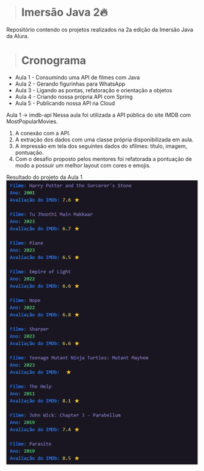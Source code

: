 > #### <h1>Imersão Java 2🔥</h1> 
  
Repositório contendo os projetos realizados na 2a edição da Imersão Java da Alura.

> #### <h1>Cronograma</h1>
+ Aula 1 - Consumindo uma API de filmes com Java 
+ Aula 2 - Gerando figurinhas para WhatsApp 
+ Aula 3 - Ligando as pontas, refatoração e orientação a objetos 
+ Aula 4 - Criando nossa própria API com Spring 
+ Aula 5 - Publicando nossa API na Cloud

Aula 1 -> imdb-api
Nessa aula foi utilizada a API pública do site IMDB com MostPopularMovies.

1) A conexão com a API.
2) A extração dos dados com uma classe própria disponibilizada em aula.
3) A impressão em tela dos seguintes dados do sfilmes: título, imagem, pontuação.
4) Com o desafio proposto pelos mentores foi refatorada a pontuação de modo a possuir um melhor layout com cores e emojis.

Resultado do projeto da Aula 1
![Logo do Github](https://raw.githubusercontent.com/devcroco/imersao-java-2/main/Captura%20de%20Tela%20(229).png)
